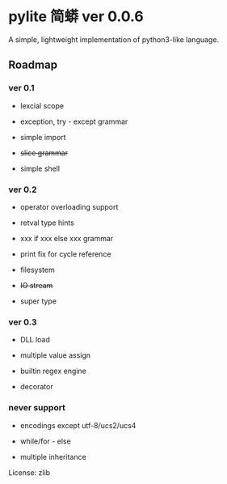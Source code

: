 
# pylite 简蟒 ver 0.0.6

A simple, lightweight implementation of python3-like language.

## Roadmap

### ver 0.1

* lexcial scope

* exception, try - except grammar

* simple import

* ~~slice grammar~~

* simple shell


### ver 0.2

* operator overloading support

* retval type hints

* xxx if xxx else xxx grammar

* print fix for cycle reference

* filesystem

* ~~IO stream~~

* super type


### ver 0.3

* DLL load

* multiple value assign

* builtin regex engine

* decorator


### never support

* encodings except utf-8/ucs2/ucs4

* while/for - else 

* multiple inheritance


License: zlib
